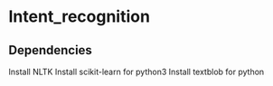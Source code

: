 # Intent_recognition
## Dependencies
Install NLTK
Install scikit-learn for python3
Install textblob for python
